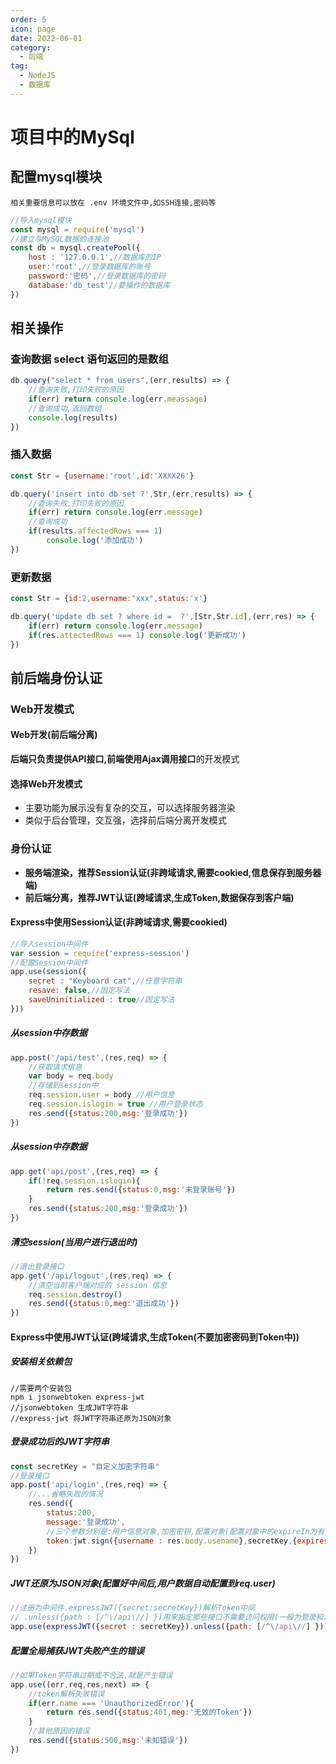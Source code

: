 ```yaml
---
order: 5
icon: page
date: 2022-06-01
category:
  - 后端
tag:
  - NodeJS
  - 数据库
---
```


# 项目中的MySql

## 配置mysql模块
`相关重要信息可以放在 .env 环境文件中,如SSH连接,密码等`
```js
//导入mysql模块
const mysql = require('mysql')
//建立与MySQL数据的连接池
const db = mysql.createPool({
    host : '127.0.0.1',//数据库的IP
    user:'root',//登录数据库的账号
    password:'密码',//登录数据库的密码
    database:'db_test'//要操作的数据库
})
```



## 相关操作



### 查询数据 select 语句返回的是数组

```js
db.query("select * from users",(err,results) => {
    //查询失败,打印失败的原因
    if(err) return console.log(err.meassage)
    //查询成功,返回数组
    console.log(results)
})
```



### 插入数据

```js
const Str = {username:'root',id:'XXXX26'}

db.query('insert into db set ?',Str,(err,results) => {
    //查询失败,打印失败的原因
    if(err) return console.log(err.message)
    //查询成功
    if(results.affectedRows === 1)
        console.log('添加成功')
})
```



### 更新数据

```js
const Str = {id:2,username:"xxx",status:'x'}

db.query('update db set ? where id =  ?',[Str,Str.id],(err,res) => {
    if(err) return console.log(err.message)
    if(res.attectedRows === 1) console.log('更新成功')
})
```



## 前后端身份认证

### Web开发模式

#### Web开发(前后端分离)

​	**后端只负责提供API接口,前端使用Ajax调用接口**的开发模式



#### 选择Web开发模式

- 主要功能为展示没有复杂的交互，可以选择服务器渲染
- 类似于后台管理，交互强，选择前后端分离开发模式



### 身份认证

- **服务端渲染，推荐Session认证(非跨域请求,需要cookied,信息保存到服务器端)**
- **前后端分离，推荐JWT认证(跨域请求,生成Token,数据保存到客户端)**



#### Express中使用Session认证(非跨域请求,需要cookied)

```js
//导入session中间件
var session = require('express-session')
//配置Session中间件
app.use(session({
    secret : "Keyboard cat",//任意字符串
    resave: false,//固定写法
    saveUninitialized : true//固定写法
}))
```



##### 从session中存数据

```js
app.post('/api/test',(res,req) => {
    //获取请求信息
    var body = req.body
    //存储到session中
    req.session.user = body //用户信息
    req.session.islogin = true //用户登录状态
    res.send({status:200,msg:'登录成功'})
})
```



##### 从session中存数据

```js
app.get('api/post',(res,req) => {
    if(!req.session.islogin){
        return res.send({status:0,msg:'未登录账号'})
    }
    res.send({status:200,msg:'登录成功'})
})
```



##### 清空session(当用户进行退出时)

```js
//退出登录接口
app.get('/api/logout',(res,req) => {
    //清空当前客户端对应的 session 信息
    req.session.destroy()
    res.send({status:0,meg:'退出成功'})
})
```



#### Express中使用JWT认证(跨域请求,生成Token(不要加密密码到Token中))

##### 安装相关依赖包

```shell
//需要两个安装包
npm i jsonwebtoken express-jwt
//jsonwebtoken 生成JWT字符串
//express-jwt 将JWT字符串还原为JSON对象
```



##### 登录成功后的JWT字符串

```js
const secretKey = "自定义加密字符串"
//登录接口
app.post('api/login',(res,req) => {
    //...省略失败的情况
    res.send({
        status:200,
        message:'登录成功',
        //三个参数分别是:用户信息对象,加密密钥,配置对象(配置对象中的expireIn为有效期)
        token:jwt.sign({username : res.body.usename},secretKey,{expiresIn:'30s'})
    })
})
```



##### JWT还原为JSON对象(配置好中间后,用户数据自动配置到req.user)

```js
//注册为中间件.expressJWT({secret:secretKey})解析Token中间
// .unless({path : [/^\/api\//] })用来指定那些接口不需要访问权限(一般为登录和注册接口)
app.use(expressJWT({secret : secretKey}).unless({path: [/^\/api\//] }))
```



##### 配置全局捕获JWT失败产生的错误

```js
//如果Token字符串过期或不合法,就是产生错误
app.use((err,req,res,next) => {
    //token解析失败错误
    if(err.name === 'UnauthorizedError'){
        return res.send({status:401,meg:'无效的Token'})
    }
    //其他原因的错误
    res.send({status:500,msg:'未知错误'})
})
```

